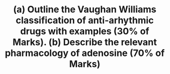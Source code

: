 ---
title: "(a) Outline the Vaughan Williams classification of anti-arhythmic drugs with examples (30% of Marks). (b) Describe the relevant pharmacology of adenosine (70% of Marks)"
entityType: SAQ
exam: PEX
college: CICM
year: 2023
sitting: A
question: 11
passRate: 67
EC_expectedDomains:
- "VW classification, with correct information regarding each class with examples."
- "Pharmacology of adenosine"
EC_errorsCommon:
- "The pharmacology of adenosine was less consistently covered and whilst most kept to the usual pharmacology structure correct detail was often lacking to achieve high marks for this section."
---